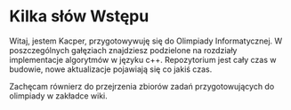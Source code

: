 # Kilka słów Wstępu

Witaj, jestem Kacper, przygotowywuję się do Olimpiady Informatycznej. 
W poszczególnych gałęziach znajdziesz podzielone na rozdziały implementacje algorytmów w języku c++.
Repozytorium jest cały czas w budowie, nowe aktualizacje pojawiają się co jakiś czas.

Zachęcam równierz do przejrzenia zbiorów zadań przygotowujących do olimpiady w zakładce wiki.
